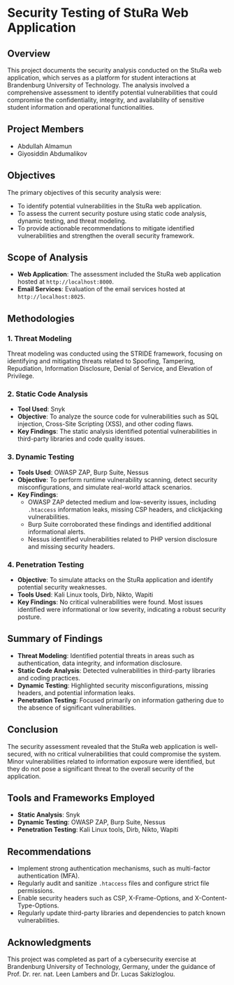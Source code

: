 # Security Testing of StuRa Web Application

## Overview
This project documents the security analysis conducted on the StuRa web application, which serves as a platform for student interactions at Brandenburg University of Technology. The analysis involved a comprehensive assessment to identify potential vulnerabilities that could compromise the confidentiality, integrity, and availability of sensitive student information and operational functionalities.

## Project Members
- Abdullah Almamun
- Giyosiddin Abdumalikov

## Objectives
The primary objectives of this security analysis were:
- To identify potential vulnerabilities in the StuRa web application.
- To assess the current security posture using static code analysis, dynamic testing, and threat modeling.
- To provide actionable recommendations to mitigate identified vulnerabilities and strengthen the overall security framework.

## Scope of Analysis
- **Web Application**: The assessment included the StuRa web application hosted at `http://localhost:8000`.
- **Email Services**: Evaluation of the email services hosted at `http://localhost:8025`.

## Methodologies
### 1. Threat Modeling
Threat modeling was conducted using the STRIDE framework, focusing on identifying and mitigating threats related to Spoofing, Tampering, Repudiation, Information Disclosure, Denial of Service, and Elevation of Privilege.

### 2. Static Code Analysis
- **Tool Used**: Snyk
- **Objective**: To analyze the source code for vulnerabilities such as SQL injection, Cross-Site Scripting (XSS), and other coding flaws.
- **Key Findings**: The static analysis identified potential vulnerabilities in third-party libraries and code quality issues.

### 3. Dynamic Testing
- **Tools Used**: OWASP ZAP, Burp Suite, Nessus
- **Objective**: To perform runtime vulnerability scanning, detect security misconfigurations, and simulate real-world attack scenarios.
- **Key Findings**:
  - OWASP ZAP detected medium and low-severity issues, including `.htaccess` information leaks, missing CSP headers, and clickjacking vulnerabilities.
  - Burp Suite corroborated these findings and identified additional informational alerts.
  - Nessus identified vulnerabilities related to PHP version disclosure and missing security headers.

### 4. Penetration Testing
- **Objective**: To simulate attacks on the StuRa application and identify potential security weaknesses.
- **Tools Used**: Kali Linux tools, Dirb, Nikto, Wapiti
- **Key Findings**: No critical vulnerabilities were found. Most issues identified were informational or low severity, indicating a robust security posture.

## Summary of Findings
- **Threat Modeling**: Identified potential threats in areas such as authentication, data integrity, and information disclosure.
- **Static Code Analysis**: Detected vulnerabilities in third-party libraries and coding practices.
- **Dynamic Testing**: Highlighted security misconfigurations, missing headers, and potential information leaks.
- **Penetration Testing**: Focused primarily on information gathering due to the absence of significant vulnerabilities.

## Conclusion
The security assessment revealed that the StuRa web application is well-secured, with no critical vulnerabilities that could compromise the system. Minor vulnerabilities related to information exposure were identified, but they do not pose a significant threat to the overall security of the application.

## Tools and Frameworks Employed
- **Static Analysis**: Snyk
- **Dynamic Testing**: OWASP ZAP, Burp Suite, Nessus
- **Penetration Testing**: Kali Linux tools, Dirb, Nikto, Wapiti

## Recommendations
- Implement strong authentication mechanisms, such as multi-factor authentication (MFA).
- Regularly audit and sanitize `.htaccess` files and configure strict file permissions.
- Enable security headers such as CSP, X-Frame-Options, and X-Content-Type-Options.
- Regularly update third-party libraries and dependencies to patch known vulnerabilities.

## Acknowledgments
This project was completed as part of a cybersecurity exercise at Brandenburg University of Technology, Germany, under the guidance of Prof. Dr. rer. nat. Leen Lambers and Dr. Lucas Sakizloglou.

